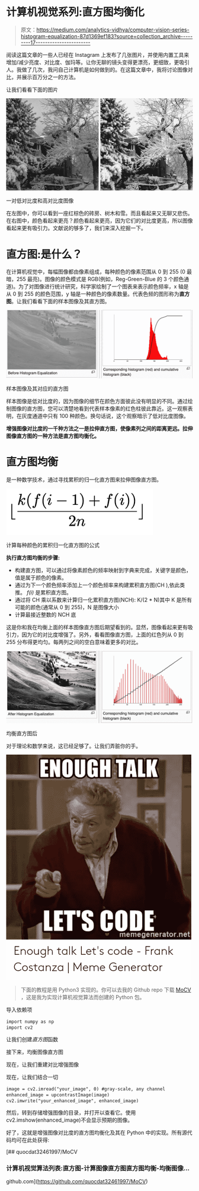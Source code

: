 # 计算机视觉系列:直方图均衡化

> 原文：<https://medium.com/analytics-vidhya/computer-vision-series-histogram-equalization-87d1369ef183?source=collection_archive---------17----------------------->

阅读这篇文章的一些人已经在 Instagram 上发布了几张图片，并使用内置工具来增加/减少亮度、对比度、伽玛等。让你无聊的镜头变得更漂亮，更细致，更吸引人。我做了几次，我问自己计算机是如何做到的。在这篇文章中，我将讨论图像对比，并展示百万分之一的方法。

让我们看看下面的图片

![](img/a1d7c2809c5bb106b937bf958087912c.png)

一对低对比度和高对比度图像

在左图中，你可以看到一座红棕色的砖房、树木和雪。而且看起来又无聊又悲伤。在右图中，颜色看起来更亮？颜色看起来更亮，因为它们的对比度更高，所以图像看起来更有吸引力。文献说的够多了，我们来深入挖掘一下。

# 直方图:是什么？

在计算机视觉中，每幅图像都由像素组成，每种颜色的像素范围从 0 到 255 (0 最暗，255 最亮)。图像的颜色模式是 RGB(例如，Reg-Green-Blue 的 3 个颜色通道)。为了对图像进行统计研究，科学家绘制了一个图表来表示颜色频率，x 轴是从 0 到 255 的颜色范围，y 轴是一种颜色的像素数量。代表色频的图形称为**直方图**。让我们看看下面的样本图像及其直方图。

![](img/7f4e8e365e3042bba15f69683e0d06db.png)

样本图像及其对应的直方图

样本图像是低对比度的，因为图像的细节在颜色方面彼此没有明显的不同。通过绘制图像的直方图，您可以清楚地看到代表样本像素的红色柱彼此靠近。这一观察表明，在灰度通道中只有 100 种颜色。换句话说，这个观察暗示了低对比度图像。

**增强图像对比度的一千种方法之一是拉伸直方图，使像素列之间的距离更远。拉伸图像直方图的一种方法是直方图均衡化。**

# 直方图均衡

是一种数学技术，通过寻找累积的归一化直方图来拉伸图像直方图。

![](img/d50a621f0fc36763611b2420788e938d.png)

计算每种颜色的累积归一化直方图的公式

**执行直方图均衡的步骤:**

*   构建直方图，可以通过将像素颜色的频率映射到字典来完成，关键字是颜色，值是属于颜色的像素。
*   通过为下一个颜色频率添加上一个颜色频率来构建累积直方图(CH ),依此类推。 *f(i)* 是累积直方图。
*   通过将 CH 乘以系数来计算归一化累积直方图(NCH):
    K/(2 * N)其中 K 是所有可能的颜色(通常从 0 到 255)，N 是图像大小
*   计算最接近整数的 NCH 底

这是你和我在均衡上面的样本图像直方图后期望看到的。显然，图像看起来更有吸引力，因为它的对比度增强了。另外，看看图像直方图，上面的红色列从 0 到 255 分布得更均匀。每两列之间的空白意味着更多的对比。

![](img/fd03344189a195be3ad001f3c44038ad.png)

均衡直方图后

对于理论和数学来说，这已经足够了。让我们弄脏你的手。

![](img/bd1df24fe486fcfaff38be41dd20a125.png)

> 下面的教程是用 Python3 实现的。你可以去我的 Github repo 下载 [MoCV](https://github.com/quocdat32461997/MoCV) ，这是我为实现计算机视觉算法而创建的 Python 包。

导入依赖项

```
import numpy as np
import cv2 
```

让我们创建*直方图*函数

接下来，均衡图像直方图

现在，让我们重建对比增强图像

现在，让我们结合一切

```
image = cv2.imread("your_image", 0) #gray-scale, any channel
enhanced_image = upcontrastImage(image)
cv2.imwrite("your_enhanced_image", enhanced_image)
```

然后，转到存储增强图像的目录，并打开以查看它。使用 cv2.imshow(enhanced_image)不会显示预期的图像。

好了，这就是增强图像对比度的直方图均衡化及其在 Python 中的实现。所有源代码均可在此处获得:

[](https://github.com/quocdat32461997/MoCV) [## quocdat32461997/MoCV

### 计算机视觉算法列表:直方图-计算图像直方图直方图均衡-均衡图像…

github.com](https://github.com/quocdat32461997/MoCV)